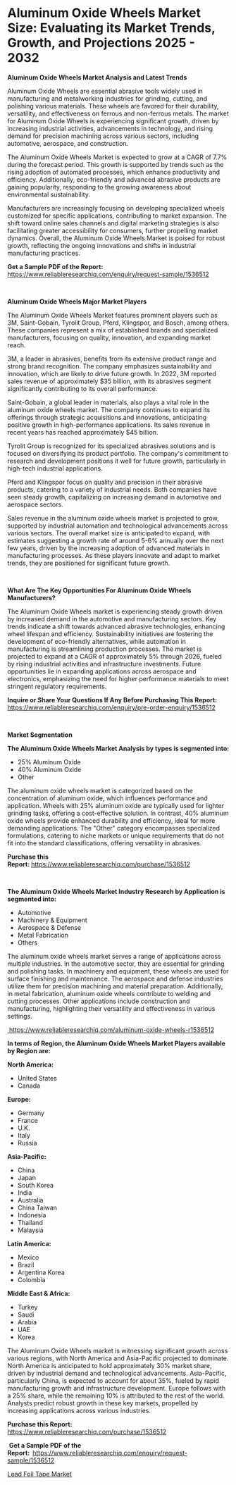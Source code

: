 <p><h1>Aluminum Oxide Wheels Market Size: Evaluating its Market Trends, Growth, and Projections 2025 - 2032</h1></p><p><strong>Aluminum Oxide Wheels Market Analysis and Latest Trends</strong></p>
<p><p>Aluminum Oxide Wheels are essential abrasive tools widely used in manufacturing and metalworking industries for grinding, cutting, and polishing various materials. These wheels are favored for their durability, versatility, and effectiveness on ferrous and non-ferrous metals. The market for Aluminum Oxide Wheels is experiencing significant growth, driven by increasing industrial activities, advancements in technology, and rising demand for precision machining across various sectors, including automotive, aerospace, and construction.</p><p>The Aluminum Oxide Wheels Market is expected to grow at a CAGR of 7.7% during the forecast period. This growth is supported by trends such as the rising adoption of automated processes, which enhance productivity and efficiency. Additionally, eco-friendly and advanced abrasive products are gaining popularity, responding to the growing awareness about environmental sustainability.</p><p>Manufacturers are increasingly focusing on developing specialized wheels customized for specific applications, contributing to market expansion. The shift toward online sales channels and digital marketing strategies is also facilitating greater accessibility for consumers, further propelling market dynamics. Overall, the Aluminum Oxide Wheels Market is poised for robust growth, reflecting the ongoing innovations and shifts in industrial manufacturing practices.</p></p>
<p><strong>Get a Sample PDF of the Report:&nbsp;</strong> <a href="https://www.reliableresearchiq.com/enquiry/request-sample/1536512?utm_campaign=2212&utm_medium=2&utm_source=Github&utm_content=ia&utm_term=02042025&utm_id=aluminum-oxide-wheels">https://www.reliableresearchiq.com/enquiry/request-sample/1536512</a></p>
<p>&nbsp;</p>
<p><strong>Aluminum Oxide Wheels Major Market Players</strong></p>
<p><p>The Aluminum Oxide Wheels Market features prominent players such as 3M, Saint-Gobain, Tyrolit Group, Pferd, Klingspor, and Bosch, among others. These companies represent a mix of established brands and specialized manufacturers, focusing on quality, innovation, and expanding market reach.</p><p>3M, a leader in abrasives, benefits from its extensive product range and strong brand recognition. The company emphasizes sustainability and innovation, which are likely to drive future growth. In 2022, 3M reported sales revenue of approximately $35 billion, with its abrasives segment significantly contributing to its overall performance.</p><p>Saint-Gobain, a global leader in materials, also plays a vital role in the aluminum oxide wheels market. The company continues to expand its offerings through strategic acquisitions and innovations, anticipating positive growth in high-performance applications. Its sales revenue in recent years has reached approximately $45 billion.</p><p>Tyrolit Group is recognized for its specialized abrasives solutions and is focused on diversifying its product portfolio. The company's commitment to research and development positions it well for future growth, particularly in high-tech industrial applications.</p><p>Pferd and Klingspor focus on quality and precision in their abrasive products, catering to a variety of industrial needs. Both companies have seen steady growth, capitalizing on increasing demand in automotive and aerospace sectors.</p><p>Sales revenue in the aluminum oxide wheels market is projected to grow, supported by industrial automation and technological advancements across various sectors. The overall market size is anticipated to expand, with estimates suggesting a growth rate of around 5-6% annually over the next few years, driven by the increasing adoption of advanced materials in manufacturing processes. As these players innovate and adapt to market trends, they are positioned for significant future growth.</p></p>
<p>&nbsp;</p>
<p><strong>What Are The Key Opportunities For Aluminum Oxide Wheels Manufacturers?</strong></p>
<p><p>The Aluminum Oxide Wheels market is experiencing steady growth driven by increased demand in the automotive and manufacturing sectors. Key trends indicate a shift towards advanced abrasive technologies, enhancing wheel lifespan and efficiency. Sustainability initiatives are fostering the development of eco-friendly alternatives, while automation in manufacturing is streamlining production processes. The market is projected to expand at a CAGR of approximately 5% through 2026, fueled by rising industrial activities and infrastructure investments. Future opportunities lie in expanding applications across aerospace and electronics, emphasizing the need for higher performance materials to meet stringent regulatory requirements.</p></p>
<p><strong>Inquire or Share Your Questions If Any Before Purchasing This Report:</strong> <a href="https://www.reliableresearchiq.com/enquiry/pre-order-enquiry/1536512?utm_campaign=2212&utm_medium=2&utm_source=Github&utm_content=ia&utm_term=02042025&utm_id=aluminum-oxide-wheels">https://www.reliableresearchiq.com/enquiry/pre-order-enquiry/1536512</a></p>
<p>&nbsp;</p>
<p><strong>Market Segmentation</strong></p>
<p><strong>The Aluminum Oxide Wheels Market Analysis by types is segmented into:</strong></p>
<p><ul><li>25% Aluminum Oxide</li><li>40% Aluminum Oxide</li><li>Other</li></ul></p>
<p><p>The aluminum oxide wheels market is categorized based on the concentration of aluminum oxide, which influences performance and application. Wheels with 25% aluminum oxide are typically used for lighter grinding tasks, offering a cost-effective solution. In contrast, 40% aluminum oxide wheels provide enhanced durability and efficiency, ideal for more demanding applications. The "Other" category encompasses specialized formulations, catering to niche markets or unique requirements that do not fit into the standard classifications, offering versatility in abrasives.</p></p>
<p><strong>Purchase this Report:&nbsp;</strong><a href="https://www.reliableresearchiq.com/purchase/1536512?utm_campaign=2212&utm_medium=2&utm_source=Github&utm_content=ia&utm_term=02042025&utm_id=aluminum-oxide-wheels">https://www.reliableresearchiq.com/purchase/1536512</a></p>
<p>&nbsp;</p>
<p><strong>The Aluminum Oxide Wheels Market Industry Research by Application is segmented into:</strong></p>
<p><ul><li>Automotive</li><li>Machinery & Equipment</li><li>Aerospace & Defense</li><li>Metal Fabrication</li><li>Others</li></ul></p>
<p><p>The aluminum oxide wheels market serves a range of applications across multiple industries. In the automotive sector, they are essential for grinding and polishing tasks. In machinery and equipment, these wheels are used for surface finishing and maintenance. The aerospace and defense industries utilize them for precision machining and material preparation. Additionally, in metal fabrication, aluminum oxide wheels contribute to welding and cutting processes. Other applications include construction and manufacturing, highlighting their versatility and effectiveness in various settings.</p></p>
<p><a href="https://www.reliableresearchiq.com/aluminum-oxide-wheels-r1536512?utm_campaign=2212&utm_medium=2&utm_source=Github&utm_content=ia&utm_term=02042025&utm_id=aluminum-oxide-wheels">&nbsp;https://www.reliableresearchiq.com/aluminum-oxide-wheels-r1536512</a></p>
<p><strong>In terms of Region, the Aluminum Oxide Wheels Market Players available by Region are:</strong></p>
<p>
    <p> <strong> North America: </strong>
        <ul>
            <li>United States</li>
            <li>Canada</li>
        </ul>
        </p> 
    <p> <strong> Europe: </strong>
        <ul>
            <li>Germany</li>
            <li>France</li>
            <li>U.K.</li>
            <li>Italy</li>
            <li>Russia</li>
        </ul>
        </p> 
    <p> <strong> Asia-Pacific: </strong>
        <ul>
            <li>China</li>
            <li>Japan</li>
            <li>South Korea</li>
            <li>India</li>
            <li>Australia</li>
            <li>China Taiwan</li>
            <li>Indonesia</li>
            <li>Thailand</li>
            <li>Malaysia</li>
        </ul>
        </p> 
    <p> <strong> Latin America: </strong>
        <ul>
            <li>Mexico</li>
            <li>Brazil</li>
            <li>Argentina Korea</li>
            <li>Colombia</li>
        </ul>
        </p> 
    <p> <strong> Middle East & Africa: </strong>
        <ul>
            <li>Turkey</li>
            <li>Saudi</li>
            <li>Arabia</li>
            <li>UAE</li>
            <li>Korea</li>
        </ul>
    </p>
    </p>
<p><p>The Aluminum Oxide Wheels market is witnessing significant growth across various regions, with North America and Asia-Pacific projected to dominate. North America is anticipated to hold approximately 30% market share, driven by industrial demand and technological advancements. Asia-Pacific, particularly China, is expected to account for about 35%, fueled by rapid manufacturing growth and infrastructure development. Europe follows with a 25% share, while the remaining 10% is attributed to the rest of the world. Analysts predict robust growth in these key markets, propelled by increasing applications across various industries.</p></p>
<p><strong>Purchase this Report: </strong><a href="https://www.reliableresearchiq.com/purchase/1536512?utm_campaign=2212&utm_medium=2&utm_source=Github&utm_content=ia&utm_term=02042025&utm_id=aluminum-oxide-wheels">https://www.reliableresearchiq.com/purchase/1536512</a></p>
<p>&nbsp;<strong>Get a Sample PDF of the Report:&nbsp;&nbsp;</strong><a href="https://www.reliableresearchiq.com/enquiry/request-sample/1536512?utm_campaign=2212&utm_medium=2&utm_source=Github&utm_content=ia&utm_term=02042025&utm_id=aluminum-oxide-wheels">https://www.reliableresearchiq.com/enquiry/request-sample/1536512</a></p>
<p><strong></strong></p>
<p><p><a href="https://github.com/AshrafKhan865/Market-Research-Report-List-2/blob/main/lead-foil-tape-market.md?utm_campaign=2212&utm_medium=2&utm_source=Github&utm_content=ia&utm_term=02042025&utm_id=aluminum-oxide-wheels">Lead Foil Tape Market</a></p></p>